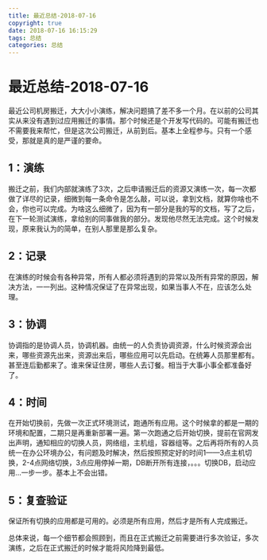 ```yaml
---
title: 最近总结-2018-07-16
copyright: true
date: 2018-07-16 16:15:29
tags: 总结
categories: 总结
---
```


# 最近总结-2018-07-16

最近公司机房搬迁，大大小小演练，解决问题搞了差不多一个月。在以前的公司其实从来没有遇到过应用搬迁的事情。那个时候还是个开发写代码的。可能有搬迁也不需要我来帮忙，但是这次公司搬迁，从前到后。基本上全程参与。只有一个感受，那就是真的是严谨的要命。

## 1：演练

搬迁之前，我们内部就演练了3次，之后申请搬迁后的资源又演练一次，每一次都做了详尽的记录，细微到每一条命令是怎么敲，可以说，拿到文档，就算你啥也不会，你也可以完成。为啥这么细微了，因为有一部分是我的写的文档，写了之后，在下一轮测试演练，拿给别的同事做我的部分。发现他尽然无法完成。这个时候发现，原来我认为的简单，在别人那里是那么复杂。
<!--more-->
## 2：记录

在演练的时候会有各种异常，所有人都必须将遇到的异常以及所有异常的原因，解决方法，一一列出。这种情况保证了在异常出现，如果当事人不在，应该怎么处理。

## 3：协调

协调指的是协调人员，协调机器。由统一的人负责协调资源，什么时候资源会出来，哪些资源先出来，资源出来后，哪些应用可以先启动。在统筹人员那里都有。甚至连后勤都来了。谁来保证住房，哪些人去订餐。相当于大事小事全都准备好了。

## 4：时间

在开始切换前，先做一次正式环境测试，跑通所有应用。这个时候拿的都是一期的环境和配置，二期只是再重新部署一遍。第一次跑通之后开始切换，提前在官网发出声明，通知相应的切换人员，网络组，主机组，容器组等。之后再将所有的人员统一在办公环境办公，有问题及时解决，然后按照预定好的时间1——3点主机切换，2-4点网络切换，3点应用停掉一期，DB断开所有连接，。。。切换DB，启动应用...一步一步。基本上不会出错。

## 5：复查验证

保证所有切换的应用都是可用的。必须是所有应用，然后才是所有人完成搬迁。

总体来说，每一个细节都会照顾到，而且在正式搬迁之前需要进行多次验证，多次演练，之后在正式搬迁的时候才能将风险降到最低。
